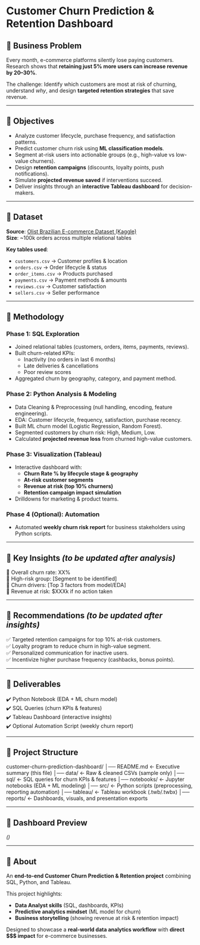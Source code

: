 # Customer Churn Prediction & Retention Dashboard  

## 🔹 Business Problem  
Every month, e-commerce platforms silently lose paying customers. Research shows that **retaining just 5% more users can increase revenue by 20–30%**.  

The challenge: Identify which customers are most at risk of churning, understand *why*, and design **targeted retention strategies** that save revenue.  

---

## 🔹 Objectives  
- Analyze customer lifecycle, purchase frequency, and satisfaction patterns.  
- Predict customer churn risk using **ML classification models**.  
- Segment at-risk users into actionable groups (e.g., high-value vs low-value churners).  
- Design **retention campaigns** (discounts, loyalty points, push notifications).  
- Simulate **projected revenue saved** if interventions succeed.  
- Deliver insights through an **interactive Tableau dashboard** for decision-makers.  

---

## 🔹 Dataset  
**Source**: [Olist Brazilian E-commerce Dataset (Kaggle)](https://www.kaggle.com/datasets/olistbr/brazilian-ecommerce)  
**Size**: ~100k orders across multiple relational tables  

**Key tables used**:  
- `customers.csv` → Customer profiles & location  
- `orders.csv` → Order lifecycle & status  
- `order_items.csv` → Products purchased  
- `payments.csv` → Payment methods & amounts  
- `reviews.csv` → Customer satisfaction  
- `sellers.csv` → Seller performance  

---

## 🔹 Methodology  

### Phase 1: SQL Exploration  
- Joined relational tables (customers, orders, items, payments, reviews).  
- Built churn-related KPIs:  
  - Inactivity (no orders in last 6 months)  
  - Late deliveries & cancellations  
  - Poor review scores  
- Aggregated churn by geography, category, and payment method.  

### Phase 2: Python Analysis & Modeling  
- Data Cleaning & Preprocessing (null handling, encoding, feature engineering).  
- EDA: Customer lifecycle, frequency, satisfaction, purchase recency.  
- Built ML churn model (Logistic Regression, Random Forest).  
- Segmented customers by churn risk: High, Medium, Low.  
- Calculated **projected revenue loss** from churned high-value customers.  

### Phase 3: Visualization (Tableau)  
- Interactive dashboard with:  
  - **Churn Rate % by lifecycle stage & geography**  
  - **At-risk customer segments**  
  - **Revenue at risk (top 10% churners)**  
  - **Retention campaign impact simulation**  
- Drilldowns for marketing & product teams.  

### Phase 4 (Optional): Automation  
- Automated **weekly churn risk report** for business stakeholders using Python scripts.  

---

## 🔹 Key Insights *(to be updated after analysis)*  
📌 Overall churn rate: XX%  
📌 High-risk group: [Segment to be identified]  
📌 Churn drivers: [Top 3 factors from model/EDA]  
📌 Revenue at risk: $XXXk if no action taken  

---

## 🔹 Recommendations *(to be updated after insights)*  
✅ Targeted retention campaigns for top 10% at-risk customers.  
✅ Loyalty program to reduce churn in high-value segment.  
✅ Personalized communication for inactive users.  
✅ Incentivize higher purchase frequency (cashbacks, bonus points).  

---

## 🔹 Deliverables  
✔️ Python Notebook (EDA + ML churn model)  
✔️ SQL Queries (churn KPIs & features)  
✔️ Tableau Dashboard (interactive insights)  
✔️ Optional Automation Script (weekly churn report)  

---

## 🔹 Project Structure  
customer-churn-prediction-dashboard/
│── README.md <- Executive summary (this file)
│── data/ <- Raw & cleaned CSVs (sample only)
│── sql/ <- SQL queries for churn KPIs & features
│── notebooks/ <- Jupyter notebooks (EDA + ML modeling)
│── src/ <- Python scripts (preprocessing, reporting automation)
│── tableau/ <- Tableau workbook (.twb/.twbx)
│── reports/ <- Dashboards, visuals, and presentation exports

---

## 🔹 Dashboard Preview  
*(<Tableau visuals>)*  

---

## 🔹 About  
An **end-to-end Customer Churn Prediction & Retention project** combining SQL, Python, and Tableau.  

This project highlights:  
- **Data Analyst skills** (SQL, dashboards, KPIs)  
- **Predictive analytics mindset** (ML model for churn)  
- **Business storytelling** (showing revenue at risk & retention impact)  

Designed to showcase a **real-world data analytics workflow** with **direct $$$ impact** for e-commerce businesses.  


